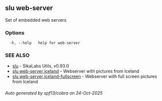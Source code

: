 ## slu web-server

Set of embedded web servers

### Options

```
  -h, --help   help for web-server
```

### SEE ALSO

* [slu](slu.md)	 - SikaLabs Utils, v0.93.0
* [slu web-server iceland](slu_web-server_iceland.md)	 - Webserver with pictures from Iceland
* [slu web-server iceland-fullscreen](slu_web-server_iceland-fullscreen.md)	 - Webserver with full screen pictures from Iceland

###### Auto generated by spf13/cobra on 24-Oct-2025
